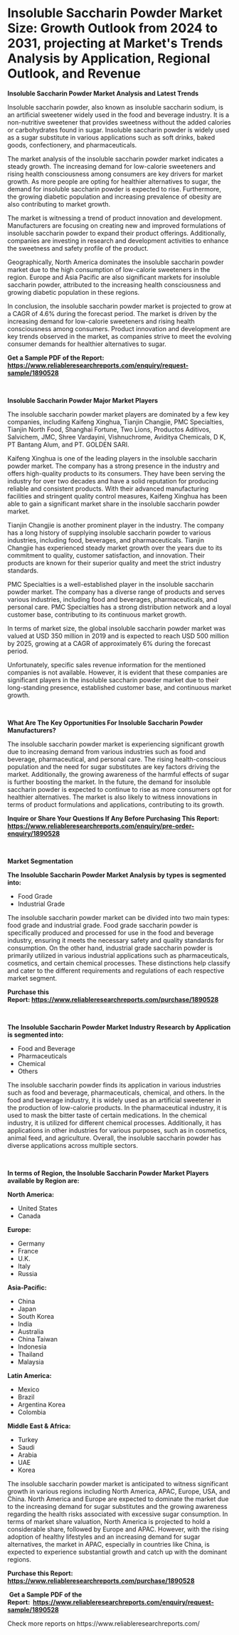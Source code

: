 <p><h1>Insoluble Saccharin Powder Market Size: Growth Outlook from 2024 to 2031, projecting at Market's Trends Analysis by Application, Regional Outlook, and Revenue</h1></p><p><strong>Insoluble Saccharin Powder Market Analysis and Latest Trends</strong></p>
<p><p>Insoluble saccharin powder, also known as insoluble saccharin sodium, is an artificial sweetener widely used in the food and beverage industry. It is a non-nutritive sweetener that provides sweetness without the added calories or carbohydrates found in sugar. Insoluble saccharin powder is widely used as a sugar substitute in various applications such as soft drinks, baked goods, confectionery, and pharmaceuticals.</p><p>The market analysis of the insoluble saccharin powder market indicates a steady growth. The increasing demand for low-calorie sweeteners and rising health consciousness among consumers are key drivers for market growth. As more people are opting for healthier alternatives to sugar, the demand for insoluble saccharin powder is expected to rise. Furthermore, the growing diabetic population and increasing prevalence of obesity are also contributing to market growth.</p><p>The market is witnessing a trend of product innovation and development. Manufacturers are focusing on creating new and improved formulations of insoluble saccharin powder to expand their product offerings. Additionally, companies are investing in research and development activities to enhance the sweetness and safety profile of the product.</p><p>Geographically, North America dominates the insoluble saccharin powder market due to the high consumption of low-calorie sweeteners in the region. Europe and Asia Pacific are also significant markets for insoluble saccharin powder, attributed to the increasing health consciousness and growing diabetic population in these regions.</p><p>In conclusion, the insoluble saccharin powder market is projected to grow at a CAGR of 4.6% during the forecast period. The market is driven by the increasing demand for low-calorie sweeteners and rising health consciousness among consumers. Product innovation and development are key trends observed in the market, as companies strive to meet the evolving consumer demands for healthier alternatives to sugar.</p></p>
<p><strong>Get a Sample PDF of the Report:&nbsp; <a href="https://www.reliableresearchreports.com/enquiry/request-sample/1890528">https://www.reliableresearchreports.com/enquiry/request-sample/1890528</a></strong></p>
<p>&nbsp;</p>
<p><strong>Insoluble Saccharin Powder Major Market Players</strong></p>
<p><p>The insoluble saccharin powder market players are dominated by a few key companies, including Kaifeng Xinghua, Tianjin Changjie, PMC Specialties, Tianjin North Food, Shanghai Fortune, Two Lions, Productos Aditivos, Salvichem, JMC, Shree Vardayini, Vishnuchrome, Aviditya Chemicals, D K, PT Bantang Alum, and PT. GOLDEN SARI.</p><p>Kaifeng Xinghua is one of the leading players in the insoluble saccharin powder market. The company has a strong presence in the industry and offers high-quality products to its consumers. They have been serving the industry for over two decades and have a solid reputation for producing reliable and consistent products. With their advanced manufacturing facilities and stringent quality control measures, Kaifeng Xinghua has been able to gain a significant market share in the insoluble saccharin powder market.</p><p>Tianjin Changjie is another prominent player in the industry. The company has a long history of supplying insoluble saccharin powder to various industries, including food, beverages, and pharmaceuticals. Tianjin Changjie has experienced steady market growth over the years due to its commitment to quality, customer satisfaction, and innovation. Their products are known for their superior quality and meet the strict industry standards.</p><p>PMC Specialties is a well-established player in the insoluble saccharin powder market. The company has a diverse range of products and serves various industries, including food and beverages, pharmaceuticals, and personal care. PMC Specialties has a strong distribution network and a loyal customer base, contributing to its continuous market growth.</p><p>In terms of market size, the global insoluble saccharin powder market was valued at USD 350 million in 2019 and is expected to reach USD 500 million by 2025, growing at a CAGR of approximately 6% during the forecast period.</p><p>Unfortunately, specific sales revenue information for the mentioned companies is not available. However, it is evident that these companies are significant players in the insoluble saccharin powder market due to their long-standing presence, established customer base, and continuous market growth.</p></p>
<p>&nbsp;</p>
<p><strong>What Are The Key Opportunities For Insoluble Saccharin Powder Manufacturers?</strong></p>
<p><p>The insoluble saccharin powder market is experiencing significant growth due to increasing demand from various industries such as food and beverage, pharmaceutical, and personal care. The rising health-conscious population and the need for sugar substitutes are key factors driving the market. Additionally, the growing awareness of the harmful effects of sugar is further boosting the market. In the future, the demand for insoluble saccharin powder is expected to continue to rise as more consumers opt for healthier alternatives. The market is also likely to witness innovations in terms of product formulations and applications, contributing to its growth.</p></p>
<p><strong>Inquire or Share Your Questions If Any Before Purchasing This Report: <a href="https://www.reliableresearchreports.com/enquiry/pre-order-enquiry/1890528">https://www.reliableresearchreports.com/enquiry/pre-order-enquiry/1890528</a></strong></p>
<p>&nbsp;</p>
<p><strong>Market Segmentation</strong></p>
<p><strong>The Insoluble Saccharin Powder Market Analysis by types is segmented into:</strong></p>
<p><ul><li>Food Grade</li><li>Industrial Grade</li></ul></p>
<p><p>The insoluble saccharin powder market can be divided into two main types: food grade and industrial grade. Food grade saccharin powder is specifically produced and processed for use in the food and beverage industry, ensuring it meets the necessary safety and quality standards for consumption. On the other hand, industrial grade saccharin powder is primarily utilized in various industrial applications such as pharmaceuticals, cosmetics, and certain chemical processes. These distinctions help classify and cater to the different requirements and regulations of each respective market segment.</p></p>
<p><strong>Purchase this Report:&nbsp;<a href="https://www.reliableresearchreports.com/purchase/1890528">https://www.reliableresearchreports.com/purchase/1890528</a></strong></p>
<p>&nbsp;</p>
<p><strong>The Insoluble Saccharin Powder Market Industry Research by Application is segmented into:</strong></p>
<p><ul><li>Food and Beverage</li><li>Pharmaceuticals</li><li>Chemical</li><li>Others</li></ul></p>
<p><p>The insoluble saccharin powder finds its application in various industries such as food and beverage, pharmaceuticals, chemical, and others. In the food and beverage industry, it is widely used as an artificial sweetener in the production of low-calorie products. In the pharmaceutical industry, it is used to mask the bitter taste of certain medications. In the chemical industry, it is utilized for different chemical processes. Additionally, it has applications in other industries for various purposes, such as in cosmetics, animal feed, and agriculture. Overall, the insoluble saccharin powder has diverse applications across multiple sectors.</p></p>
<p>&nbsp;</p>
<p><strong>In terms of Region, the Insoluble Saccharin Powder Market Players available by Region are:</strong></p>
<p>
    <p> <strong> North America: </strong>
        <ul>
            <li>United States</li>
            <li>Canada</li>
        </ul>
        </p> 
    <p> <strong> Europe: </strong>
        <ul>
            <li>Germany</li>
            <li>France</li>
            <li>U.K.</li>
            <li>Italy</li>
            <li>Russia</li>
        </ul>
        </p> 
    <p> <strong> Asia-Pacific: </strong>
        <ul>
            <li>China</li>
            <li>Japan</li>
            <li>South Korea</li>
            <li>India</li>
            <li>Australia</li>
            <li>China Taiwan</li>
            <li>Indonesia</li>
            <li>Thailand</li>
            <li>Malaysia</li>
        </ul>
        </p> 
    <p> <strong> Latin America: </strong>
        <ul>
            <li>Mexico</li>
            <li>Brazil</li>
            <li>Argentina Korea</li>
            <li>Colombia</li>
        </ul>
        </p> 
    <p> <strong> Middle East & Africa: </strong>
        <ul>
            <li>Turkey</li>
            <li>Saudi</li>
            <li>Arabia</li>
            <li>UAE</li>
            <li>Korea</li>
        </ul>
    </p>
    </p>
<p><p>The insoluble saccharin powder market is anticipated to witness significant growth in various regions including North America, APAC, Europe, USA, and China. North America and Europe are expected to dominate the market due to the increasing demand for sugar substitutes and the growing awareness regarding the health risks associated with excessive sugar consumption. In terms of market share valuation, North America is projected to hold a considerable share, followed by Europe and APAC. However, with the rising adoption of healthy lifestyles and an increasing demand for sugar alternatives, the market in APAC, especially in countries like China, is expected to experience substantial growth and catch up with the dominant regions.</p></p>
<p><strong>Purchase this Report: <a href="https://www.reliableresearchreports.com/purchase/1890528">https://www.reliableresearchreports.com/purchase/1890528</a></strong></p>
<p>&nbsp;<strong>Get a Sample PDF of the Report:&nbsp;&nbsp;<a href="https://www.reliableresearchreports.com/enquiry/request-sample/1890528">https://www.reliableresearchreports.com/enquiry/request-sample/1890528</a></strong></p>
<p><strong></strong></p>
<p>Check more reports on https://www.reliableresearchreports.com/</p>